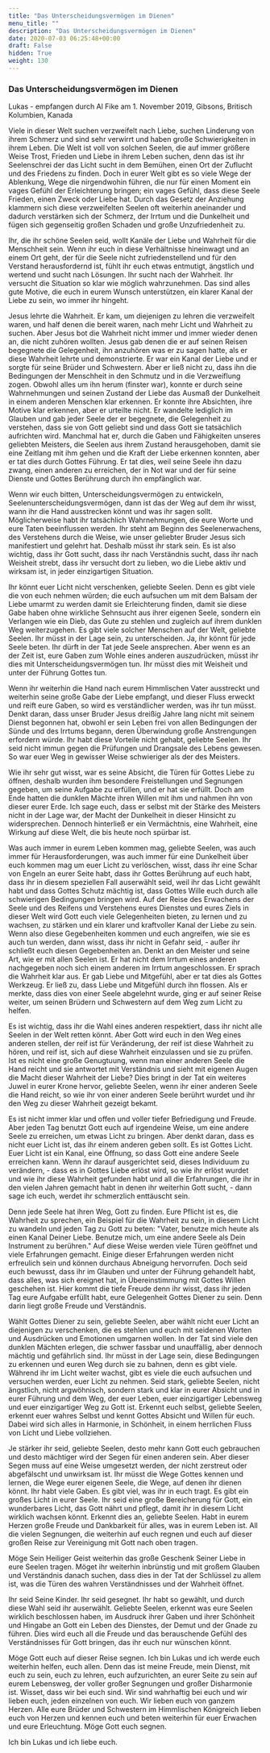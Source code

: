 ```yaml
---
title: "Das Unterscheidungsvermögen im Dienen"
menu_title: ""
description: "Das Unterscheidungsvermögen im Dienen"
date: 2020-07-03 06:25:48+00:00
draft: False
hidden: True
weight: 130
---
```

### Das Unterscheidungsvermögen im Dienen

Lukas - empfangen durch Al Fike am 1. November 2019, Gibsons, Britisch Kolumbien, Kanada

Viele in dieser Welt suchen verzweifelt nach Liebe, suchen Linderung von ihrem Schmerz und sind sehr verwirrt und haben große Schwierigkeiten in ihrem Leben. Die Welt ist voll von solchen Seelen, die auf immer größere Weise Trost, Frieden und Liebe in ihrem Leben suchen, denn das ist ihr Seelenschrei der das Licht sucht in dem Bemühen, einen Ort der Zuflucht und des Friedens zu finden. Doch in eurer Welt gibt es so viele Wege der Ablenkung, Wege die nirgendwohin führen, die nur für einen Moment ein vages Gefühl der Erleichterung bringen; ein vages Gefühl, dass diese Seele Frieden, einen Zweck oder Liebe hat. Durch das Gesetz der Anziehung klammern sich diese verzweifelten Seelen oft weiterhin aneinander und dadurch verstärken sich der Schmerz, der Irrtum und die Dunkelheit und fügen sich gegenseitig großen Schaden und große Unzufriedenheit zu.

Ihr, die ihr schöne Seelen seid, wollt Kanäle der Liebe und Wahrheit für die Menschheit sein. Wenn ihr euch in diese Verhältnisse hineinwagt und an einem Ort geht, der für die Seele nicht zufriedenstellend und für den Verstand herausfordernd ist, fühlt ihr euch etwas entmutigt, ängstlich und wertend und sucht nach Lösungen. Ihr sucht nach der Wahrheit. Ihr versucht die Situation so klar wie möglich wahrzunehmen. Das sind alles gute Motive, die euch in eurem Wunsch unterstützen, ein klarer Kanal der Liebe zu sein, wo immer ihr hingeht.

Jesus lehrte die Wahrheit. Er kam, um diejenigen zu lehren die verzweifelt waren, und half denen die bereit waren, nach mehr Licht und Wahrheit zu suchen. Aber Jesus bot die Wahrheit nicht immer und immer wieder denen an, die nicht zuhören wollten. Jesus gab denen die er auf seinen Reisen begegnete die Gelegenheit, ihn anzuhören was er zu sagen hatte, als er diese Wahrheit lehrte und demonstrierte. Er war ein Kanal der Liebe und er sorgte für seine Brüder und Schwestern. Aber er ließ nicht zu, dass ihn die Bedingungen der Menschheit in den Schmutz und in die Verzweiflung zogen. Obwohl alles um ihn herum (finster war), konnte er durch seine Wahrnehmungen und seinen Zustand der Liebe das Ausmaß der Dunkelheit in einem anderen Menschen klar erkennen. Er konnte ihre Absichten, ihre Motive klar erkennen, aber er urteilte nicht. Er wandelte lediglich im Glauben und gab jeder Seele der er begegnete, die Gelegenheit zu verstehen, dass sie von Gott geliebt sind und dass Gott sie tatsächlich aufrichten wird. Manchmal hat er, durch die Gaben und Fähigkeiten unseres geliebten Meisters, die Seelen aus ihrem Zustand herausgehoben, damit sie eine Zeitlang mit ihm gehen und die Kraft der Liebe erkennen konnten, aber er tat dies durch Gottes Führung. Er tat dies, weil seine Seele ihn dazu zwang, einen anderen zu erreichen, der in Not war und der für seine Dienste und Gottes Berührung durch ihn empfänglich war.

Wenn wir euch bitten, Unterscheidungsvermögen zu entwickeln, Seelenunterscheidungsvermögen, dann ist das der Weg auf dem ihr wisst, wann ihr die Hand ausstrecken könnt und was ihr sagen sollt. Möglicherweise habt ihr tatsächlich Wahrnehmungen, die eure Worte und eure Taten beeinflussen werden. Ihr steht am Beginn des Seelenerwachens, des Verstehens durch die Weise, wie unser geliebter Bruder Jesus sich manifestiert und gelehrt hat. Deshalb müsst ihr stark sein. Es ist also wichtig, dass ihr Gott sucht, dass ihr nach Verständnis sucht, dass ihr nach Weisheit strebt, dass ihr versucht dort zu lieben, wo die Liebe aktiv und wirksam ist, in jeder einzigartigen Situation.

Ihr könnt euer Licht nicht verschenken, geliebte Seelen. Denn es gibt viele die von euch nehmen würden; die euch aufsuchen um mit dem Balsam der Liebe umarmt zu werden damit sie Erleichterung finden, damit sie diese Gabe haben ohne wirkliche Sehnsucht aus ihrer eigenen Seele, sondern ein Verlangen wie ein Dieb, das Gute zu stehlen und zugleich auf ihrem dunklen Weg weiterzugehen. Es gibt viele solcher Menschen auf der Welt, geliebte Seelen. Ihr müsst in der Lage sein, zu unterscheiden. Ja, ihr könnt für jede Seele beten. Ihr dürft in der Tat jede Seele ansprechen. Aber wenn es an der Zeit ist, eure Gaben zum Wohle eines anderen auszudrücken, müsst ihr dies mit Unterscheidungsvermögen tun. Ihr müsst dies mit Weisheit und unter der Führung Gottes tun.

Wenn ihr weiterhin die Hand nach eurem Himmlischen Vater ausstreckt und weiterhin seine große Gabe der Liebe empfangt, und dieser Fluss erweckt und reift eure Gaben, so wird es verständlicher werden, was ihr tun müsst. Denkt daran, dass unser Bruder Jesus dreißig Jahre lang nicht mit seinem Dienst begonnen hat, obwohl er sein Leben frei von allen Bedingungen der Sünde und des Irrtums begann, deren Überwindung große Anstrengungen erfordern würde. Ihr habt diese Vorteile nicht gehabt, geliebte Seelen. Ihr seid nicht immun gegen die Prüfungen und Drangsale des Lebens gewesen. So war euer Weg in gewisser Weise schwieriger als der des Meisters.  

Wie ihr sehr gut wisst, war es seine Absicht, die Türen für Gottes Liebe zu öffnen, deshalb wurden ihm besondere Freistellungen und Segnungen gegeben, um seine Aufgabe zu erfüllen, und er hat sie erfüllt. Doch am Ende hatten die dunklen Mächte ihren Willen mit ihm und nahmen ihn von dieser eurer Erde. Ich sage euch, dass er selbst mit der Stärke des Meisters nicht in der Lage war, der Macht der Dunkelheit in dieser Hinsicht zu widersprechen. Dennoch hinterließ er ein Vermächtnis, eine Wahrheit, eine Wirkung auf diese Welt, die bis heute noch spürbar ist.

Was auch immer in eurem Leben kommen mag, geliebte Seelen, was auch immer für Herausforderungen, was auch immer für eine Dunkelheit über euch kommen mag um euer Licht zu verlöschen, wisst, dass ihr eine Schar von Engeln an eurer Seite habt, dass ihr Gottes Berührung auf euch habt, dass ihr in diesem speziellen Fall auserwählt seid, weil ihr das Licht gewählt habt und dass Gottes Schutz mächtig ist, dass Gottes Wille euch durch alle schwierigen Bedingungen bringen wird. Auf der Reise des Erwachens der Seele und des Reifens und Verstehens eures Dienstes und eures Ziels in dieser Welt wird Gott euch viele Gelegenheiten bieten, zu lernen und zu wachsen, zu stärken und ein klarer und kraftvoller Kanal der Liebe zu sein. Wenn also diese Gegebenheiten kommen und euch angreifen, wie sie es auch tun werden, dann wisst, dass ihr nicht in Gefahr seid, - außer ihr schließt euch diesen Gegebenheiten an. Denkt an den Meister und seine Art, wie er mit allen Seelen ist. Er hat nicht dem Irrtum eines anderen nachgegeben noch sich einem anderen im Irrtum angeschlossen. Er sprach die Wahrheit klar aus. Er gab Liebe und Mitgefühl, aber er tat dies als Gottes Werkzeug. Er ließ zu, dass Liebe und Mitgefühl durch ihn flossen. Als er merkte, dass dies von einer Seele abgelehnt wurde, ging er auf seiner Reise weiter, um seinen Brüdern und Schwestern auf dem Weg zum Licht zu helfen.

Es ist wichtig, dass ihr die Wahl eines anderen respektiert, dass ihr nicht alle Seelen in der Welt retten könnt. Aber Gott wird euch in den Weg eines anderen stellen, der reif ist für Veränderung, der reif ist diese Wahrheit zu hören, und reif ist, sich auf diese Wahrheit einzulassen und sie zu prüfen. Ist es nicht eine große Genugtuung, wenn man einer anderen Seele die Hand reicht und sie antwortet mit Verständnis und sieht mit eigenen Augen die Macht dieser Wahrheit der Liebe? Dies bringt in der Tat ein weiteres Juwel in eurer Krone hervor, geliebte Seelen, wenn ihr einer anderen Seele die Hand reicht, so wie ihr von einer anderen Seele berührt wurdet und ihr den Weg zu dieser Wahrheit gezeigt bekamt.  

Es ist nicht immer klar und offen und voller tiefer Befriedigung und Freude. Aber jeden Tag benutzt Gott euch auf irgendeine Weise, um eine andere Seele zu erreichen, um etwas Licht zu bringen. Aber denkt daran, dass es nicht euer Licht ist, das ihr einem anderen geben sollt. Es ist Gottes Licht. Euer Licht ist ein Kanal, eine Öffnung, so dass Gott eine andere Seele erreichen kann. Wenn ihr darauf ausgerichtet seid, dieses Individuum zu verändern, - dass es in Gottes Liebe erlöst wird, so wie ihr erlöst wurdet und wie ihr diese Wahrheit gefunden habt und all die Erfahrungen, die ihr in den vielen Jahren gemacht habt in denen ihr weiterhin Gott sucht, - dann sage ich euch, werdet ihr schmerzlich enttäuscht sein.

Denn jede Seele hat ihren Weg, Gott zu finden. Eure Pflicht ist es, die Wahrheit zu sprechen, ein Beispiel für die Wahrheit zu sein, in diesem Licht zu wandeln und jeden Tag zu Gott zu beten: "Vater, benutze mich heute als einen Kanal Deiner Liebe. Benutze mich, um eine andere Seele als Dein Instrument zu berühren." Auf diese Weise werden viele Türen geöffnet und viele Erfahrungen gemacht. Einige dieser Erfahrungen werden nicht erfreulich sein und können durchaus Abneigung hervorrufen. Doch seid euch bewusst, dass ihr im Glauben und unter der Führung gehandelt habt, dass alles, was sich ereignet hat, in Übereinstimmung mit Gottes Willen geschehen ist. Hier kommt die tiefe Freude denn ihr wisst, dass ihr jeden Tag eure Aufgabe erfüllt habt, eure Gelegenheit Gottes Diener zu sein. Denn darin liegt große Freude und Verständnis.

Wählt Gottes Diener zu sein, geliebte Seelen, aber wählt nicht euer Licht an diejenigen zu verschenken, die es stehlen und euch mit seidenen Worten und Ausdrücken und Emotionen umgarnen wollen. In der Tat sind viele den dunklen Mächten erlegen, die schwer fassbar und unauffällig, aber dennoch mächtig und gefährlich sind. Ihr müsst in der Lage sein, diese Bedingungen zu erkennen und euren Weg durch sie zu bahnen, denn es gibt viele. Während ihr im Licht weiter wachst, gibt es viele die euch aufsuchen und versuchen werden, euer Licht zu nehmen. Seid stark, geliebte Seelen, nicht ängstlich, nicht argwöhnisch, sondern stark und klar in eurer Absicht und in eurer Führung und dem Weg, der euer Leben, euer einzigartiger Lebensweg und euer einzigartiger Weg zu Gott ist. Erkennt euch selbst, geliebte Seelen, erkennt euer wahres Selbst und kennt Gottes Absicht und Willen für euch. Dabei wird sich alles in Harmonie, in Schönheit, in einem herrlichen Fluss von Licht und Liebe vollziehen.

Je stärker ihr seid, geliebte Seelen, desto mehr kann Gott euch gebrauchen und desto mächtiger wird der Segen für einen anderen sein. Aber dieser Segen muss auf eine Weise umgesetzt werden, der nicht zerstreut oder abgefälscht und unwirksam ist. Ihr müsst die Wege Gottes kennen und lernen, die Wege eurer eigenen Seele, die Wege, auf denen ihr dienen könnt. Ihr habt viele Gaben. Es gibt viel, was ihr in euch tragt. Es gibt ein großes Licht in eurer Seele. Ihr seid eine große Bereicherung für Gott, ein wunderbares Licht, das Gott nährt und pflegt, damit ihr in diesem Licht wirklich wachsen könnt. Erkennt dies an, geliebte Seelen. Habt in eurem Herzen große Freude und Dankbarkeit für alles, was in eurem Leben ist. All die vielen Segnungen, die weiterhin auf euch regnen und euch auf dieser großen Reise zur Vereinigung mit Gott nach oben tragen.

Möge Sein Heiliger Geist weiterhin das große Geschenk Seiner Liebe in eure Seelen tragen.  Möget ihr weiterhin inbrünstig und mit großem Glauben und Verständnis danach suchen, dass dies in der Tat der Schlüssel zu allem ist, was die Türen des wahren Verständnisses und der Wahrheit öffnet.

Ihr seid Seine Kinder. Ihr seid gesegnet. Ihr habt so gewählt, und durch diese Wahl seid ihr auserwählt. Geliebte Seelen, erkennt was eure Seelen wirklich beschlossen haben, im Ausdruck ihrer Gaben und ihrer Schönheit und Hingabe an Gott ein Leben des Dienstes, der Demut und der Gnade zu führen. Dies wird euch all die Freude und das berauschende Gefühl des Verständnisses für Gott bringen, das ihr euch nur wünschen könnt.

Möge Gott euch auf dieser Reise segnen. Ich bin Lukas und ich werde euch weiterhin helfen, euch allen. Denn das ist meine Freude, mein Dienst, mit euch zu sein, euch zu lehren, euch aufzurichten, an eurer Seite zu sein auf eurem Lebensweg, der voller großer Segnungen und großer Disharmonie ist. Wisset, dass wir bei euch sind. Wir sind wahrhaftig bei euch und wir lieben euch, jeden einzelnen von euch. Wir lieben euch von ganzem Herzen. Alle eure Brüder und Schwestern im Himmlischen Königreich lieben euch von Herzen und kennen euch und beten weiterhin für euer Erwachen und eure Erleuchtung. Möge Gott euch segnen.

Ich bin Lukas und ich liebe euch.
